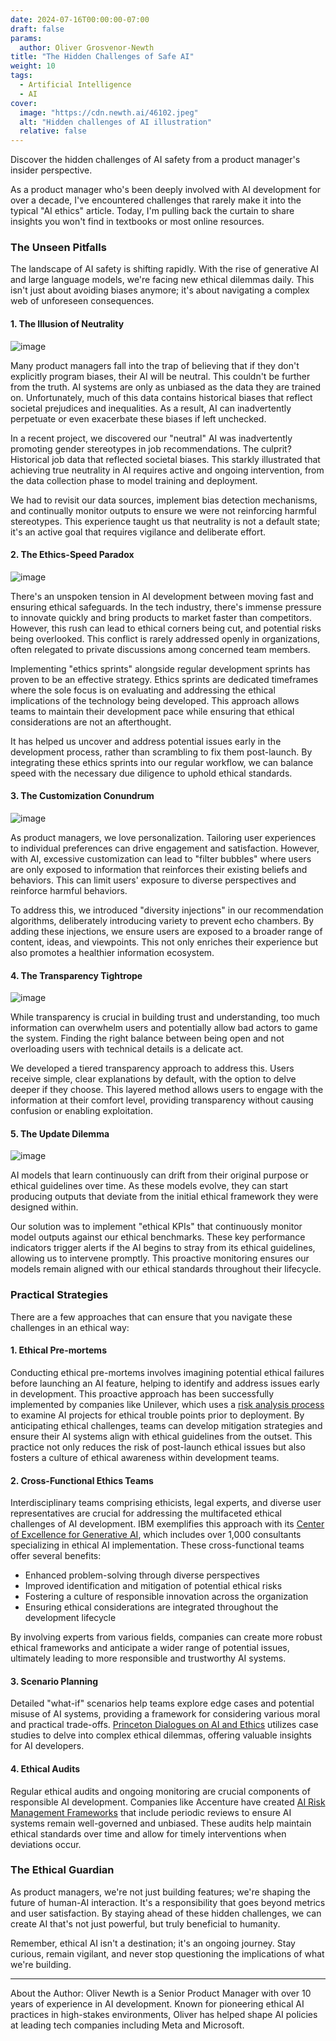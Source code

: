 ```yaml
---
date: 2024-07-16T00:00:00-07:00
draft: false
params:
  author: Oliver Grosvenor-Newth
title: "The Hidden Challenges of Safe AI"
weight: 10
tags: 
  - Artificial Intelligence
  - AI
cover:
  image: "https://cdn.newth.ai/46102.jpeg"
  alt: "Hidden challenges of AI illustration"
  relative: false
---
```

Discover the hidden challenges of AI safety from a product manager's insider perspective.

As a product manager who's been deeply involved with AI development for over a decade, I've encountered challenges that rarely make it into the typical "AI ethics" article. Today, I'm pulling back the curtain to share insights you won't find in textbooks or most online resources.

### The Unseen Pitfalls

The landscape of AI safety is shifting rapidly. With the rise of generative AI and large language models, we're facing new ethical dilemmas daily. This isn't just about avoiding biases anymore; it's about navigating a complex web of unforeseen consequences.

#### 1. The Illusion of Neutrality

![image](https://newth.ai/content/images/2024/07/trapped-mirror.webp)

Many product managers fall into the trap of believing that if they don't explicitly program biases, their AI will be neutral. This couldn't be further from the truth. AI systems are only as unbiased as the data they are trained on. Unfortunately, much of this data contains historical biases that reflect societal prejudices and inequalities. As a result, AI can inadvertently perpetuate or even exacerbate these biases if left unchecked.

In a recent project, we discovered our "neutral" AI was inadvertently promoting gender stereotypes in job recommendations. The culprit? Historical job data that reflected societal biases. This starkly illustrated that achieving true neutrality in AI requires active and ongoing intervention, from the data collection phase to model training and deployment.

We had to revisit our data sources, implement bias detection mechanisms, and continually monitor outputs to ensure we were not reinforcing harmful stereotypes. This experience taught us that neutrality is not a default state; it's an active goal that requires vigilance and deliberate effort.

#### 2. The Ethics-Speed Paradox

![image](https://newth.ai/content/images/2024/07/judge.png)

There's an unspoken tension in AI development between moving fast and ensuring ethical safeguards. In the tech industry, there's immense pressure to innovate quickly and bring products to market faster than competitors. However, this rush can lead to ethical corners being cut, and potential risks being overlooked. This conflict is rarely addressed openly in organizations, often relegated to private discussions among concerned team members.

Implementing "ethics sprints" alongside regular development sprints has proven to be an effective strategy. Ethics sprints are dedicated timeframes where the sole focus is on evaluating and addressing the ethical implications of the technology being developed. This approach allows teams to maintain their development pace while ensuring that ethical considerations are not an afterthought.

It has helped us uncover and address potential issues early in the development process, rather than scrambling to fix them post-launch. By integrating these ethics sprints into our regular workflow, we can balance speed with the necessary due diligence to uphold ethical standards.

#### 3. The Customization Conundrum

![image](https://newth.ai/content/images/2024/07/customization.webp)

As product managers, we love personalization. Tailoring user experiences to individual preferences can drive engagement and satisfaction. However, with AI, excessive customization can lead to "filter bubbles" where users are only exposed to information that reinforces their existing beliefs and behaviors. This can limit users' exposure to diverse perspectives and reinforce harmful behaviors.

To address this, we introduced "diversity injections" in our recommendation algorithms, deliberately introducing variety to prevent echo chambers. By adding these injections, we ensure users are exposed to a broader range of content, ideas, and viewpoints. This not only enriches their experience but also promotes a healthier information ecosystem.

#### 4. The Transparency Tightrope

![image](https://newth.ai/content/images/2024/07/tightrope.webp)

While transparency is crucial in building trust and understanding, too much information can overwhelm users and potentially allow bad actors to game the system. Finding the right balance between being open and not overloading users with technical details is a delicate act.

We developed a tiered transparency approach to address this. Users receive simple, clear explanations by default, with the option to delve deeper if they choose. This layered method allows users to engage with the information at their comfort level, providing transparency without causing confusion or enabling exploitation.

#### 5. The Update Dilemma

![image](https://newth.ai/content/images/2024/07/o1v3r_An_abstract_crossroads_where_a_figure_is_stretched_betwee_6d80e46d-13d4-43c4-a6e8-c65f503d8b8f.png)

AI models that learn continuously can drift from their original purpose or ethical guidelines over time. As these models evolve, they can start producing outputs that deviate from the initial ethical framework they were designed within.

Our solution was to implement "ethical KPIs" that continuously monitor model outputs against our ethical benchmarks. These key performance indicators trigger alerts if the AI begins to stray from its ethical guidelines, allowing us to intervene promptly. This proactive monitoring ensures our models remain aligned with our ethical standards throughout their lifecycle.

### Practical Strategies

There are a few approaches that can ensure that you navigate these challenges in an ethical way:

#### 1. Ethical Pre-mortems

Conducting ethical pre-mortems involves imagining potential ethical failures before launching an AI feature, helping to identify and address issues early in development. This proactive approach has been successfully implemented by companies like Unilever, which uses a [risk analysis process](https://sloanreview.mit.edu/article/ai-ethics-at-unilever-from-policy-to-process/?ref=newth.ai) to examine AI projects for ethical trouble points prior to deployment. By anticipating ethical challenges, teams can develop mitigation strategies and ensure their AI systems align with ethical guidelines from the outset. This practice not only reduces the risk of post-launch ethical issues but also fosters a culture of ethical awareness within development teams.

#### 2. Cross-Functional Ethics Teams

Interdisciplinary teams comprising ethicists, legal experts, and diverse user representatives are crucial for addressing the multifaceted ethical challenges of AI development. IBM exemplifies this approach with its [Center of Excellence for Generative AI](https://www.ibm.com/blog/announcement/ibm-consulting-unveils-center-of-excellence-for-generative-ai/?ref=newth.ai), which includes over 1,000 consultants specializing in ethical AI implementation. These cross-functional teams offer several benefits:

-   Enhanced problem-solving through diverse perspectives
-   Improved identification and mitigation of potential ethical risks
-   Fostering a culture of responsible innovation across the organization
- Ensuring ethical considerations are integrated throughout the development lifecycle

By involving experts from various fields, companies can create more robust ethical frameworks and anticipate a wider range of potential issues, ultimately leading to more responsible and trustworthy AI systems.

#### ****3. Scenario Planning****

Detailed "what-if" scenarios help teams explore edge cases and potential misuse of AI systems, providing a framework for considering various moral and practical trade-offs. [Princeton Dialogues on AI and Ethics](https://aiethics.princeton.edu/case-studies/?ref=newth.ai) utilizes case studies to delve into complex ethical dilemmas, offering valuable insights for AI developers.

#### ****4. Ethical Audits****

Regular ethical audits and ongoing monitoring are crucial components of responsible AI development. Companies like Accenture have created [AI Risk Management Frameworks](https://hbr.org/2020/10/a-practical-guide-to-building-ethical-ai?ref=newth.ai) that include periodic reviews to ensure AI systems remain well-governed and unbiased. These audits help maintain ethical standards over time and allow for timely interventions when deviations occur. 

### The Ethical Guardian

As product managers, we're not just building features; we're shaping the future of human-AI interaction. It's a responsibility that goes beyond metrics and user satisfaction. By staying ahead of these hidden challenges, we can create AI that's not just powerful, but truly beneficial to humanity.

Remember, ethical AI isn't a destination; it's an ongoing journey. Stay curious, remain vigilant, and never stop questioning the implications of what we're building.

------------------------------------------------------------------------

About the Author: Oliver Newth is a Senior Product Manager with over 10 years of experience in AI development. Known for pioneering ethical AI practices in high-stakes environments, Oliver has helped shape AI policies at leading tech companies including Meta and Microsoft.
